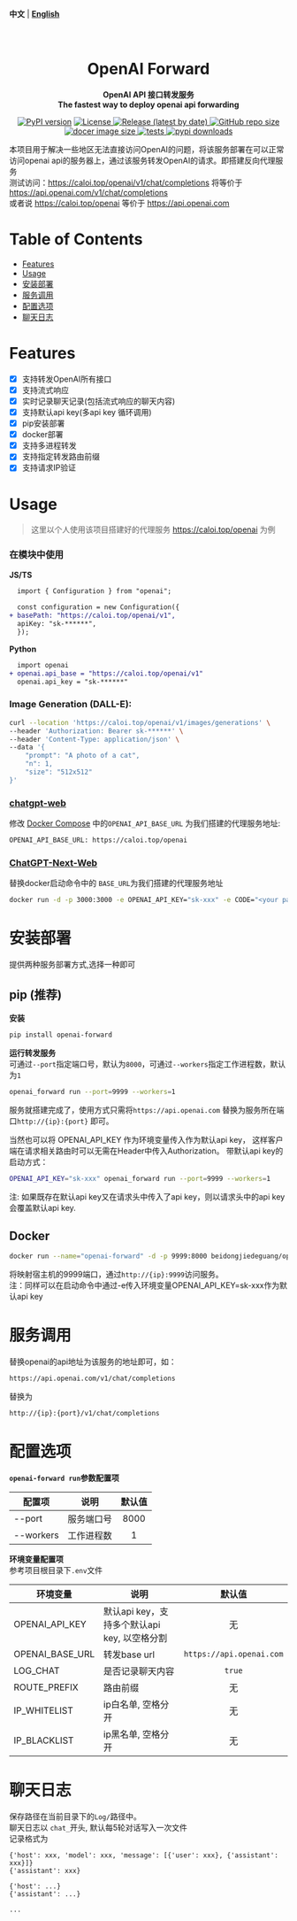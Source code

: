 **中文** | [**English**](./README.md)

<h1 align="center">
    <br>
    OpenAI Forward
    <br>
</h1>
<p align="center">
    <b> OpenAI API 接口转发服务 <br/>
    The fastest way to deploy openai api forwarding </b>
</p>

[//]: # (    <a href="https://github.com/beidongjiedeguang">)

[//]: # (        <img alt="name" src="https://img.shields.io/badge/author-@kunyuan-orange.svg?style=flat-square&logo=appveyor">)

[//]: # (    </a>)

[//]: # (    <a href="https://github.com/beidongjiedeguang/openai-forward/stargazers">)

[//]: # (        <img alt="starts" src=https://img.shields.io/github/stars/beidongjiedeguang/openai-forward?style=social>)

[//]: # (    </a>)

[//]: # ([![Downloads]&#40;https://static.pepy.tech/badge/openai-forward/month&#41;]&#40;https://pepy.tech/project/openai-forward&#41;)

[//]: # (    <a href="https://codecov.io/gh/beidongjiedeguang/openai-forward">)

[//]: # (        <img alt="codecov" src="https://codecov.io/gh/beidongjiedeguang/openai-forward/branch/dev/graph/badge.svg">)

[//]: # (    </a>)

<p align="center">
    <a href="https://pypi.org/project/openai-forward/"><img src="https://img.shields.io/pypi/v/openai-forward?color=brightgreen" alt="PyPI version" ></a>
    <a href="https://github.com/beidongjiedeguang/openai-forward/blob/main/LICENSE">
        <img alt="License" src="https://img.shields.io/github/license/beidongjiedeguang/openai-forward.svg?color=blue&style=flat-square">
    </a>
    <a href="https://github.com/beidongjiedeguang/openai-forward/releases">
        <img alt="Release (latest by date)" src="https://img.shields.io/github/v/release/beidongjiedeguang/openai-forward">
    </a>
    <a href="https://github.com/beidongjiedeguang/openai-forward">
        <img alt="GitHub repo size" src="https://img.shields.io/github/repo-size/beidongjiedeguang/openai-forward">
    </a>
    <a href="https://hub.docker.com/r/beidongjiedeguang/openai-forward">
        <img alt="docer image size" src="https://img.shields.io/docker/image-size/beidongjiedeguang/openai-forward?style=flat&label=docker image">
    </a>
    <a href="https://github.com/beidongjiedeguang/openai-forward/actions/workflows/run_tests.yaml">
        <img alt="tests" src="https://img.shields.io/github/actions/workflow/status/beidongjiedeguang/openai-forward/run_tests.yml?label=tests">
    </a>
    <a href="https://pypi.org/project/openai_forward/">
        <img alt="pypi downloads" src="https://img.shields.io/pypi/dm/openai_forward">
    </a>

</p>



本项目用于解决一些地区无法直接访问OpenAI的问题，将该服务部署在可以正常访问openai
api的服务器上，通过该服务转发OpenAI的请求。即搭建反向代理服务  
测试访问：https://caloi.top/openai/v1/chat/completions 将等价于 https://api.openai.com/v1/chat/completions  
或者说 https://caloi.top/openai 等价于 https://api.openai.com 

# Table of Contents

- [Features](#Features)
- [Usage](#Usage)
- [安装部署](#安装部署)
- [服务调用](#服务调用)
- [配置选项](#配置选项)
- [聊天日志](#聊天日志)

# Features

- [x] 支持转发OpenAI所有接口
- [x] 支持流式响应
- [x] 实时记录聊天记录(包括流式响应的聊天内容)
- [x] 支持默认api key(多api key 循环调用)
- [x] pip安装部署
- [x] docker部署
- [x] 支持多进程转发
- [x] 支持指定转发路由前缀
- [x] 支持请求IP验证

# Usage

> 这里以个人使用该项目搭建好的代理服务 https://caloi.top/openai 为例

### 在模块中使用

**JS/TS**

```diff
  import { Configuration } from "openai";
  
  const configuration = new Configuration({
+ basePath: "https://caloi.top/openai/v1",
  apiKey: "sk-******",
  });
```

**Python**

```diff
  import openai
+ openai.api_base = "https://caloi.top/openai/v1"
  openai.api_key = "sk-******"
```

### Image Generation (DALL-E):

```bash
curl --location 'https://caloi.top/openai/v1/images/generations' \
--header 'Authorization: Bearer sk-******' \
--header 'Content-Type: application/json' \
--data '{
    "prompt": "A photo of a cat",
    "n": 1,
    "size": "512x512"
}'
```

### [chatgpt-web](https://github.com/Chanzhaoyu/chatgpt-web)

修改 [Docker Compose](https://github.com/Chanzhaoyu/chatgpt-web#docker-compose) 中的`OPENAI_API_BASE_URL`
为我们搭建的代理服务地址:

```bash
OPENAI_API_BASE_URL: https://caloi.top/openai 
```

### [ChatGPT-Next-Web](https://github.com/Yidadaa/ChatGPT-Next-Web)

替换docker启动命令中的 `BASE_URL`为我们搭建的代理服务地址

```bash
docker run -d -p 3000:3000 -e OPENAI_API_KEY="sk-xxx" -e CODE="<your password>" -e BASE_URL="caloi.top/openai" yidadaa/chatgpt-next-web
```

# 安装部署

提供两种服务部署方式,选择一种即可

## pip (推荐)

**安装**

```bash
pip install openai-forward
```

**运行转发服务**  
可通过`--port`指定端口号，默认为`8000`，可通过`--workers`指定工作进程数，默认为`1`

```bash
openai_forward run --port=9999 --workers=1
```

服务就搭建完成了，使用方式只需将`https://api.openai.com` 替换为服务所在端口`http://{ip}:{port}` 即可。

当然也可以将 OPENAI_API_KEY 作为环境变量传入作为默认api key， 这样客户端在请求相关路由时可以无需在Header中传入Authorization。
带默认api key的启动方式：

```bash
OPENAI_API_KEY="sk-xxx" openai_forward run --port=9999 --workers=1
```

注: 如果既存在默认api key又在请求头中传入了api key，则以请求头中的api key会覆盖默认api key.

## Docker

```bash
docker run --name="openai-forward" -d -p 9999:8000 beidongjiedeguang/openai-forward:latest 
```

将映射宿主机的9999端口，通过`http://{ip}:9999`访问服务。  
注：同样可以在启动命令中通过-e传入环境变量OPENAI_API_KEY=sk-xxx作为默认api key

# 服务调用

替换openai的api地址为该服务的地址即可，如：

```bash
https://api.openai.com/v1/chat/completions
```

替换为

```bash
http://{ip}:{port}/v1/chat/completions
```

# 配置选项

**`openai-forward run`参数配置项**

| 配置项       | 说明 | 默认值 |
|-----------| --- | :---: |
| --port    | 服务端口号 | 8000 |
| --workers | 工作进程数 | 1 |

**环境变量配置项**  
参考项目根目录下`.env`文件

| 环境变量            | 说明                             |           默认值            |
|-----------------|--------------------------------|:------------------------:|
| OPENAI_API_KEY  | 默认api key，支持多个默认api key, 以空格分割 |            无             |
| OPENAI_BASE_URL | 转发base url                     | `https://api.openai.com` |
| LOG_CHAT        | 是否记录聊天内容                       |          `true`          |
| ROUTE_PREFIX    | 路由前缀                           |            无             |
| IP_WHITELIST    | ip白名单, 空格分开                    |           无            |
| IP_BLACKLIST    | ip黑名单, 空格分开                    |           无            | 


# 聊天日志
保存路径在当前目录下的`Log/`路径中。  
聊天日志以 `chat_`开头, 默认每5轮对话写入一次文件    
记录格式为
```text
{'host': xxx, 'model': xxx, 'message': [{'user': xxx}, {'assistant': xxx}]}
{'assistant': xxx}

{'host': ...}
{'assistant': ...}

...
```
